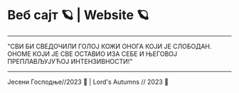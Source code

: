 # Веб сајт 🪐 | Website 🪐

---

"СВИ БИ СВЕДОЧИЛИ ГОЛОЈ КОЖИ ОНОГА КОЈИ ЈЕ СЛОБОДАН. ОНОМЕ КОЈИ ЈЕ СВЕ ОСТАВИО ИЗА СЕБЕ И ЊЕГОВОЈ ПРЕПЛАВЉУЈУЋОЈ ИНТЕНЗИВНОСТИ!"

---

Јесени Господње//2023 🍂 | Lord's Autumns // 2023 🍂
